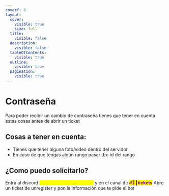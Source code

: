 ```yaml
---
coverY: 0
layout:
  cover:
    visible: true
    size: full
  title:
    visible: false
  description:
    visible: false
  tableOfContents:
    visible: true
  outline:
    visible: true
  pagination:
    visible: true
---
```


# Contraseña

Para poder recibir un cambio de contraseña tienes que tener en cuenta estas cosas antes de abrir un ticket

## Cosas a tener en cuenta:

* Tienes que tener alguna foto/video dentro del servidor
* En caso de que tengas algún rango pasar tbx-id del rango

## ¿Como puedo solicitarlo?

Entra al discord <mark style="color:yellow;">**discord.gg/summoncraft**</mark> y en el canal de <mark style="color:purple;">**#🎫┃tickets**</mark> Abre un ticket de unregister y pon la información que te pide el bot
